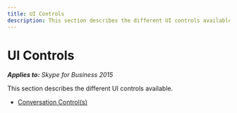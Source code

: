 ```yaml
---
title: UI Controls
description: This section describes the different UI controls available.
---
```

# UI Controls



 _**Applies to:** Skype for Business 2015_

This section describes the different UI controls available.


- [Conversation Control(s)](PTUIControlsconversationcontrol)


